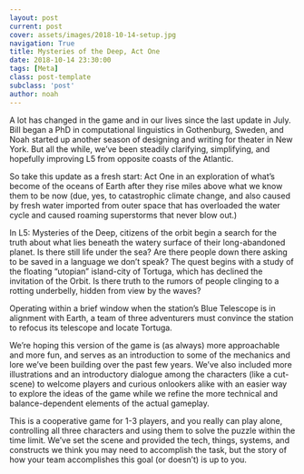```yaml
---
layout: post
current: post
cover: assets/images/2018-10-14-setup.jpg
navigation: True
title: Mysteries of the Deep, Act One
date: 2018-10-14 23:30:00
tags: [Meta]
class: post-template
subclass: 'post'
author: noah
---
```


A lot has changed in the game and in our lives since the last update in July. Bill began a PhD in computational linguistics in Gothenburg, Sweden, and Noah started up another season of designing and writing for theater in New York. But all the while, we’ve been steadily clarifying, simplifying, and hopefully improving L5 from opposite coasts of the Atlantic. 


So take this update as a fresh start: Act One in an exploration of what’s become of the oceans of Earth after they rise miles above what we know them to be now (due, yes, to catastrophic climate change, and also caused by fresh water imported from outer space that has overloaded the water cycle and caused roaming superstorms that never blow out.)


In L5: Mysteries of the Deep, citizens of the orbit begin a search for the truth about what lies beneath the watery surface of their long-abandoned planet. Is there still life under the sea? Are there people down there asking to be saved in a language we don’t speak? The quest begins with a study of the floating “utopian” island-city of Tortuga, which has declined the invitation of the Orbit. Is there truth to the rumors of people clinging to a rotting underbelly, hidden from view by the waves? 


Operating within a brief window when the station’s Blue Telescope is in alignment with Earth, a team of three adventurers must convince the station to refocus its telescope and locate Tortuga. 


We’re hoping this version of the game is (as always) more approachable and more fun, and serves as an introduction to some of the mechanics and lore we’ve been building over the past few years. We’ve also included more illustrations and an introductory dialogue among the characters (like a cut-scene) to welcome players and curious onlookers alike with an easier way to explore the ideas of the game while we refine the more technical and balance-dependent elements of the actual gameplay.


This is a cooperative game for 1-3 players, and you really can play alone, controlling all three characters and using them to solve the puzzle within the time limit. We’ve set the scene and provided the tech, things, systems, and constructs we think you may need to accomplish the task, but the story of how your team accomplishes this goal (or doesn’t) is up to you.
